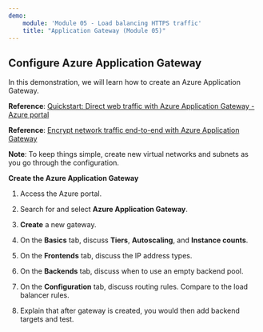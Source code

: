 ```yaml
---
demo:
    module: 'Module 05 - Load balancing HTTPS traffic'
    title: "Application Gateway (Module 05)"
---
```

## Configure Azure Application Gateway

In this demonstration, we will learn how to create an Azure Application Gateway. 

**Reference**: [Quickstart: Direct web traffic with Azure Application Gateway - Azure portal](https://learn.microsoft.com/azure/application-gateway/quick-create-portal)

**Reference**: [Encrypt network traffic end-to-end with Azure Application Gateway](https://github.com/MicrosoftDocs/mslearn-end-to-end-encryption-with-app-gateway)

**Note**: To keep things simple, create new virtual networks and subnets as you go through the configuration. 

**Create the Azure Application Gateway**

1. Access the Azure portal.

1. Search for and select **Azure Application Gateway**.

1. **Create** a new gateway.

1. On the **Basics** tab, discuss **Tiers**, **Autoscaling**, and **Instance counts**.

1. On the **Frontends** tab, discuss the IP address types.

1. On the **Backends** tab, discuss when to use an empty backend pool.

1. On the **Configuration** tab, discuss routing rules. Compare to the load balancer rules.

1. Explain that after gateway is created, you would then add backend targets and test. 
